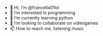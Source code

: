 - 👋 Hi, I’m @francella01lol
- 👀 I’m interested in programming 
- 🌱 I’m currently learning python
- 💞️ I’m looking to collaborate on videogames
- 📫 How to reach me, listening music

<!---
francella01lol/francella01lol is a ✨ special ✨ repository because its `README.md` (this file) appears on your GitHub profile.
You can click the Preview link to take a look at your changes.
--->
